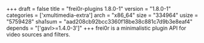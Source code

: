 +++
draft = false
title = "frei0r-plugins 1.8.0-1"
version = "1.8.0-1"
categories = ['xmultimedia-extra']
arch = "x86_64"
size = "334964"
usize = "5759428"
sha1sum = "aad208cb92bcc3360f18be38c881c7d9b3e8eaf4"
depends = "['gavl>=1.4.0-3']"
+++
frei0r is a minimalistic plugin API for video sources and filters.